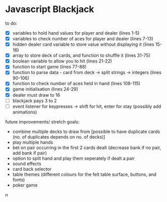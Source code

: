 # Javascript Blackjack

to do:

- [x] variables to hold hand values for player and dealer (lines 1-5)
- [x] variables to check number of aces for player and dealer (lines 7-13)
- [x] hidden dealer card variable to store value without displaying it (lines 15-16)
- [x] array to store deck of cards, and function to shuffle it (lines 31-75)
- [x] boolean variable to allow you to hit <draw another card> (lines 21-22)
- [x] function to start game (lines 77-88)
- [x] function to parse data - card from deck -> split strings -> integers (lines 90-106)
- [x] function to check number of aces held in hand (lines 108-115)
- [x] game initialisation (lines 24-29)
- [x] dealer must draw to 16
- [ ] blackjack pays 3 to 2
- [ ] event listener for keypresses -> shift for hit, enter for stay (possibly add animations)

future improvements/ stretch goals:

- combine multiple decks to draw from [possible to have duplicate cards (no. of duplicates depends on no. of decks)]
- play multiple hands
- bet on pair occurring in the first 2 cards dealt (decrease bank if no pair, add bank if pair)
- option to split hand and play them seperately if dealt a pair
- sound effects
- card back selector
- table themes (different colours for the felt table surface, buttons, and fonts)
- poker game

n
